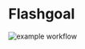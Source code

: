 # Flashgoal

![example workflow](https://github.com/github/docs/actions/workflows/main.yml/badge.svg?event=push)
